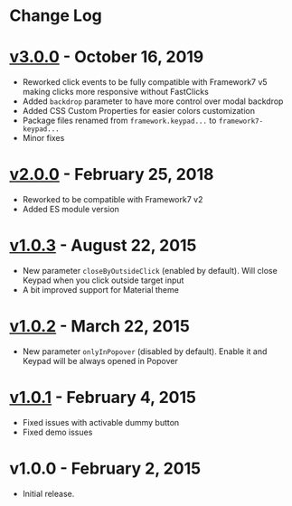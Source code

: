 # Change Log

# [v3.0.0](https://github.com/framework7io/framework7/compare/v2.0.0...v3.0.0) - October 16, 2019
  * Reworked click events to be fully compatible with Framework7 v5 making clicks more responsive without FastClicks
  * Added `backdrop` parameter to have more control over modal backdrop
  * Added CSS Custom Properties for easier colors customization
  * Package files renamed from `framework.keypad...` to `framework7-keypad...`
  * Minor fixes

# [v2.0.0](https://github.com/framework7io/framework7/compare/v1.0.3...v2.0.0) - February 25, 2018

  * Reworked to be compatible with Framework7 v2
  * Added ES module version

# [v1.0.3](https://github.com/framework7io/framework7/compare/v1.0.2...v1.0.3) - August 22, 2015

  * New parameter `closeByOutsideClick` (enabled by default). Will close Keypad when you click outside target input
  * A bit improved support for Material theme

# [v1.0.2](https://github.com/framework7io/framework7/compare/v1.0.1...v1.0.2) - March 22, 2015

  * New parameter `onlyInPopover` (disabled by default). Enable it and Keypad will be always opened in Popover

# [v1.0.1](https://github.com/framework7io/framework7/compare/v1.0.0...v1.0.1) - February 4, 2015

  * Fixed issues with activable dummy button
  * Fixed demo issues

# v1.0.0 - February 2, 2015

  * Initial release.
